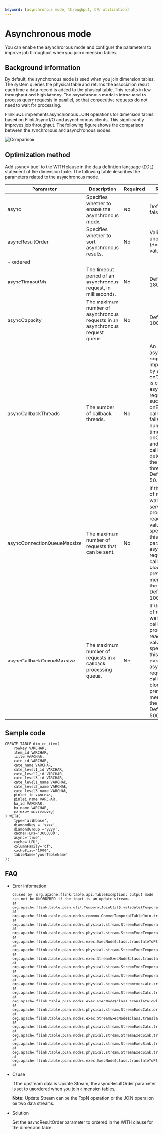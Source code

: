 ```yaml
---
keyword: [asynchronous mode, throughput, CPU utilization]
---
```


# Asynchronous mode

You can enable the asynchronous mode and configure the parameters to improve job throughput when you join dimension tables.

## Background information

By default, the synchronous mode is used when you join dimension tables. The system queries the physical table and returns the association result each time a data record is added to the physical table. This results in low throughput and high latency. The asynchronous mode is introduced to process query requests in parallel, so that consecutive requests do not need to wait for processing.

Flink SQL implements asynchronous JOIN operations for dimension tables based on Flink Async I/O and asynchronous clients. This significantly improves job throughput. The following figure shows the comparison between the synchronous and asynchronous modes.

![Comparison](https://static-aliyun-doc.oss-accelerate.aliyuncs.com/assets/img/en-US/9366343061/p161580.png)

## Optimization method

Add async='true' to the WITH clause in the data definition language \(DDL\) statement of the dimension table. The following table describes the parameters related to the asynchronous mode.

|Parameter|Description|Required|Remarks|
|---------|-----------|--------|-------|
|async|Specifies whether to enable the asynchronous mode.|No|Default value: false.|
|asyncResultOrder|Specifies whether to sort asynchronous results.|No|Valid values:-   unordered \(default value\)
-   ordered |
|asyncTimeoutMs|The timeout period of an asynchronous request, in milliseconds.|No|Default value: 180000.|
|asyncCapacity|The maximum number of asynchronous requests in an asynchronous request queue.|No|Default value: 100.|
|asyncCallbackThreads|The number of callback threads.|No|An asynchronous request is implemented by a thread. onComplete is called if an asynchronous request succeeds and onError is called if it fails. The number of times onComplete and onError is called determines the size of the thread pool. Default value: 50.|
|asyncConnectionQueueMaxsize|The maximum number of requests that can be sent.|No|If the number of requests waiting for a server to process reaches the value specified by this parameter, asynchronous request calling is blocked to prevent out of memory of the client. Default value: 100.|
|asyncCallbackQueueMaxsize|The maximum number of requests in a callback processing queue.|No|If the number of requests waiting for callback processing reaches the value specified by this parameter, asynchronous request calling is blocked to prevent out of memory of the client. Default value: 500.|

## Sample code

```
CREATE TABLE dim_cn_item(
    rowkey VARCHAR,
    item_id VARCHAR,
    title VARCHAR,
    cate_id VARCHAR,
    cate_name VARCHAR,
    cate_level1_id VARCHAR,
    cate_level2_id VARCHAR,
    cate_level3_id VARCHAR,
    cate_level1_name VARCHAR,
    cate_level2_name VARCHAR,
    cate_level3_name VARCHAR,
    pinlei_id VARCHAR,
    pinlei_name VARCHAR,
    bu_id VARCHAR,
    bu_name VARCHAR,
    PRIMARY KEY(rowkey)
) WITH(
    type='alihbase',
    diamondKey = 'xxxx',
    diamondGroup ='yyyy',
    cacheTTLMs='3600000',
    async='true',
    cache='LRU',
    columnFamily='cf',
    cacheSize='1000',
    tableName='yourTableName'
);
```

## FAQ

-   Error information

    ```
    Caused by: org.apache.flink.table.api.TableException: Output mode can not be UNORDERED if the input is an update stream.
    at org.apache.flink.table.plan.util.TemporalJoinUtil$.validate(TemporalJoinUtil.scala:340)
    at org.apache.flink.table.plan.nodes.common.CommonTemporalTableJoin.translateToPlanInternal(CommonTemporalTableJoin.scala:144)
    at org.apache.flink.table.plan.nodes.physical.stream.StreamExecTemporalTableJoin.translateToPlanInternal(StreamExecTemporalTableJoin.scala:98)
    at org.apache.flink.table.plan.nodes.physical.stream.StreamExecTemporalTableJoin.translateToPlanInternal(StreamExecTemporalTableJoin.scala:39)
    at org.apache.flink.table.plan.nodes.exec.ExecNode$class.translateToPlan(ExecNode.scala:58)
    at org.apache.flink.table.plan.nodes.physical.stream.StreamExecTemporalTableJoin.org$apache$flink$table$plan$nodes$exec$StreamExecNode$$super$translateToPlan(StreamExecTemporalTableJoin.scala:39)
    at org.apache.flink.table.plan.nodes.exec.StreamExecNode$class.translateToPlan(StreamExecNode.scala:38)
    at org.apache.flink.table.plan.nodes.physical.stream.StreamExecTemporalTableJoin.translateToPlan(StreamExecTemporalTableJoin.scala:39)
    at org.apache.flink.table.plan.nodes.physical.stream.StreamExecTemporalTableJoin.translateToPlan(StreamExecTemporalTableJoin.scala:39)
    at org.apache.flink.table.plan.nodes.physical.stream.StreamExecCalc.translateToPlanInternal(StreamExecCalc.scala:89)
    at org.apache.flink.table.plan.nodes.physical.stream.StreamExecCalc.translateToPlanInternal(StreamExecCalc.scala:43)
    at org.apache.flink.table.plan.nodes.exec.ExecNode$class.translateToPlan(ExecNode.scala:58)
    at org.apache.flink.table.plan.nodes.physical.stream.StreamExecCalc.org$apache$flink$table$plan$nodes$exec$StreamExecNode$$super$translateToPlan(StreamExecCalc.scala:43)
    at org.apache.flink.table.plan.nodes.exec.StreamExecNode$class.translateToPlan(StreamExecNode.scala:38)
    at org.apache.flink.table.plan.nodes.physical.stream.StreamExecCalc.translateToPlan(StreamExecCalc.scala:43)
    at org.apache.flink.table.plan.nodes.physical.stream.StreamExecSink.translate(StreamExecSink.scala:158)
    at org.apache.flink.table.plan.nodes.physical.stream.StreamExecSink.translateToPlanInternal(StreamExecSink.scala:103)
    at org.apache.flink.table.plan.nodes.physical.stream.StreamExecSink.translateToPlanInternal(StreamExecSink.scala:53)
    at org.apache.flink.table.plan.nodes.exec.ExecNode$class.translateToPlan(ExecNode.scala:58)
    at
    ```

-   Cause

    If the upstream data is Update Stream, the asyncResultOrder parameter is set to unordered when you join dimension tables.

    **Note:** Update Stream can be the TopN operation or the JOIN operation on two data streams.

-   Solution

    Set the asyncResultOrder parameter to ordered in the WITH clause for the dimension table.


